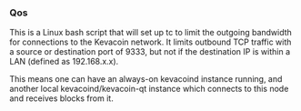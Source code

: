 ### Qos ###

This is a Linux bash script that will set up tc to limit the outgoing bandwidth for connections to the Kevacoin network. It limits outbound TCP traffic with a source or destination port of 9333, but not if the destination IP is within a LAN (defined as 192.168.x.x).

This means one can have an always-on kevacoind instance running, and another local kevacoind/kevacoin-qt instance which connects to this node and receives blocks from it.
